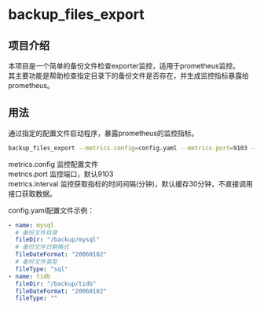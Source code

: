 # backup_files_export
## 项目介绍
本项目是一个简单的备份文件检查exporter监控，适用于prometheus监控。  
其主要功能是帮助检查指定目录下的备份文件是否存在，并生成监控指标暴露给prometheus。  

## 用法
通过指定的配置文件启动程序，暴露prometheus的监控指标。  
```sh
backup_files_export --metrics.config=config.yaml --metrics.port=9103 --metrics.interval=30
```
metrics.config  监控配置文件  
metrics.port  监控端口，默认9103  
metrics.interval  监控获取指标的时间间隔(分钟)，默认缓存30分钟，不直接调用接口获取数据。  

config.yaml配置文件示例：  
```yaml
- name: mysql
  # 备份文件目录
  fileDir: "/backup/mysql"
  # 备份文件日期格式
  fileDateFormat: "20060102"
  # 备份文件类型
  fileType: "sql" 
- name: tidb
  fileDir: "/backup/tidb"
  fileDateFormat: "20060102"
  fileType: ""
```
